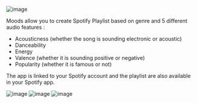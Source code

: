 ![image](https://user-images.githubusercontent.com/57494987/137641860-23ccc4a9-fc68-444c-8d59-e3caa48b5334.png)

Moods allow you to create Spotify Playlist based on genre and 5 different audio features :
- Acousticness (whether the song is sounding electronic or acoustic)
- Danceability
- Energy
- Valence (whether it is sounding positive or negative)
- Popularity (whether it is famous or not)

The app is linked to your Spotify account and the playlist are also available in your Spotify app.

![image](https://user-images.githubusercontent.com/57494987/137642302-f473fafd-052a-4953-943c-fd641a58e099.png)
![image](https://user-images.githubusercontent.com/57494987/137642327-05541dc1-30cb-47b0-b058-060550077ac6.png)
![image](https://user-images.githubusercontent.com/57494987/137642344-70814874-ae63-4c46-9d85-2a761ec39a04.png)
